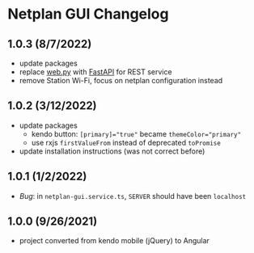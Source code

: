 # Netplan GUI Changelog

## 1.0.3 (8/7/2022)

- update packages
- replace [web.py](https://github.com/webpy/webpy) with [FastAPI](https://github.com/tiangolo/fastapi) for REST service
- remove Station Wi-Fi, focus on netplan configuration instead

## 1.0.2 (3/12/2022)

- update packages
  - kendo button: `[primary]="true"` became `themeColor="primary"`
  - use rxjs `firstValueFrom` instead of deprecated `toPromise`
- update installation instructions (was not correct before)

## 1.0.1 (1/2/2022)

- *Bug*: in `netplan-gui.service.ts`, `SERVER` should have been `localhost`

## 1.0.0 (9/26/2021)

- project converted from kendo mobile (jQuery) to Angular
